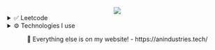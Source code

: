 

<div align="center">
  <a href="https://github.com/anuraghazra/github-readme-stats">
    <img align="center" src="https://github-readme-stats-git-masterrstaa-rickstaa.vercel.app/api/top-langs/?username=MrNtex&theme=tokyonight&layout=compact&langs_count=8" />
  </a>
  
</div>
<details>
  <summary>✅ Leetcode</summary>
  <div dir="auto" align="center">
    <a href="https://leetcode.com/ArturNiemiec/">
    <img align="center" src="https://leetcard.jacoblin.cool/ArturNiemiec" />
  </a>
  </div>
  
</details>
<details>
  <summary>⚙️ Technologies I use</summary>
  <p align="center">
    <a href="https://skillicons.dev">
      <img src="https://skillicons.dev/icons?i=unity,cs,dotnet,cpp,c,cmake,rust&theme=dark" />
    </a>
  </p>
  <p align="center">
    <a href="https://skillicons.dev">
      <img src="https://skillicons.dev/icons?i=js,react,elixir,html,css,threejs&theme=dark" />
    </a>
  </p>
  <p align="center">
    <a href="https://skillicons.dev">
      <img src="https://skillicons.dev/icons?i=bash,perl&theme=dark" />
    </a>
  </p>
</details>
<p align="center">
  🔭 Everything else is on my website! - https://anindustries.tech/
</p>
<!--Here are some ideas to get you started:

- 🔭 I’m currently working on ...
- 🌱 I’m currently learning ...
- 👯 I’m looking to collaborate on ...
- 🤔 I’m looking for help with ...
- 💬 Ask me about ...
- 📫 How to reach me: ...
- 😄 Pronouns: ...
- ⚡ Fun fact: ...
-->
